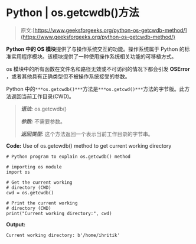 # Python | os.getcwdb()方法

> 原文:[https://www.geeksforgeeks.org/python-os-getcwdb-method/](https://www.geeksforgeeks.org/python-os-getcwdb-method/)

**Python 中的 OS 模块**提供了与操作系统交互的功能。操作系统属于 Python 的标准实用程序模块。该模块提供了一种使用操作系统相关功能的可移植方式。

os 模块中的所有函数在文件名和路径无效或不可访问的情况下都会引发 **OSError** ，或者其他具有正确类型但不被操作系统接受的参数。

Python 中的`***os.getcwdb()***`方法是`***os.getcwd()***`方法的字节版。此方法返回当前工作目录(CWD)。

> ***语法:*** os.getcwdb()
> 
> ***参数:*** 不需要参数。
> 
> ***返回类型:*** 这个方法返回一个表示当前工作目录的字节串。

**Code:** Use of os.getcwdb() method to get current working directory

```
# Python program to explain os.getcwdb() method 

# importing os module 
import os

# Get the current working
# directory (CWD)
cwd = os.getcwdb()

# Print the current working 
# directory (CWD)
print("Current working directory:", cwd)
```

**Output:**

```
Current working directory: b'/home/ihritik'

```